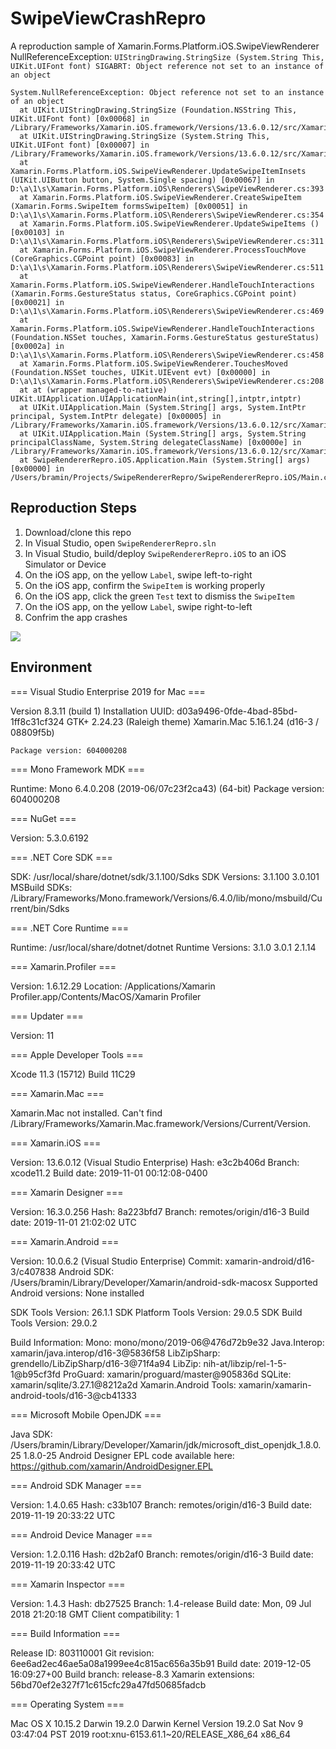 # SwipeViewCrashRepro
A reproduction sample of Xamarin.Forms.Platform.iOS.SwipeViewRenderer NullReferenceException: `UIStringDrawing.StringSize (System.String This, UIKit.UIFont font) SIGABRT: Object reference not set to an instance of an object`

```
System.NullReferenceException: Object reference not set to an instance of an object
  at UIKit.UIStringDrawing.StringSize (Foundation.NSString This, UIKit.UIFont font) [0x00068] in /Library/Frameworks/Xamarin.iOS.framework/Versions/13.6.0.12/src/Xamarin.iOS/UIStringDrawing.g.cs:230
  at UIKit.UIStringDrawing.StringSize (System.String This, UIKit.UIFont font) [0x00007] in /Library/Frameworks/Xamarin.iOS.framework/Versions/13.6.0.12/src/Xamarin.iOS/UIKit/UIStringDrawing.cs:65
  at Xamarin.Forms.Platform.iOS.SwipeViewRenderer.UpdateSwipeItemInsets (UIKit.UIButton button, System.Single spacing) [0x00067] in D:\a\1\s\Xamarin.Forms.Platform.iOS\Renderers\SwipeViewRenderer.cs:393
  at Xamarin.Forms.Platform.iOS.SwipeViewRenderer.CreateSwipeItem (Xamarin.Forms.SwipeItem formsSwipeItem) [0x00051] in D:\a\1\s\Xamarin.Forms.Platform.iOS\Renderers\SwipeViewRenderer.cs:354
  at Xamarin.Forms.Platform.iOS.SwipeViewRenderer.UpdateSwipeItems () [0x00103] in D:\a\1\s\Xamarin.Forms.Platform.iOS\Renderers\SwipeViewRenderer.cs:311
  at Xamarin.Forms.Platform.iOS.SwipeViewRenderer.ProcessTouchMove (CoreGraphics.CGPoint point) [0x00083] in D:\a\1\s\Xamarin.Forms.Platform.iOS\Renderers\SwipeViewRenderer.cs:511
  at Xamarin.Forms.Platform.iOS.SwipeViewRenderer.HandleTouchInteractions (Xamarin.Forms.GestureStatus status, CoreGraphics.CGPoint point) [0x00021] in D:\a\1\s\Xamarin.Forms.Platform.iOS\Renderers\SwipeViewRenderer.cs:469
  at Xamarin.Forms.Platform.iOS.SwipeViewRenderer.HandleTouchInteractions (Foundation.NSSet touches, Xamarin.Forms.GestureStatus gestureStatus) [0x0002a] in D:\a\1\s\Xamarin.Forms.Platform.iOS\Renderers\SwipeViewRenderer.cs:458
  at Xamarin.Forms.Platform.iOS.SwipeViewRenderer.TouchesMoved (Foundation.NSSet touches, UIKit.UIEvent evt) [0x00000] in D:\a\1\s\Xamarin.Forms.Platform.iOS\Renderers\SwipeViewRenderer.cs:208
  at at (wrapper managed-to-native) UIKit.UIApplication.UIApplicationMain(int,string[],intptr,intptr)
  at UIKit.UIApplication.Main (System.String[] args, System.IntPtr principal, System.IntPtr delegate) [0x00005] in /Library/Frameworks/Xamarin.iOS.framework/Versions/13.6.0.12/src/Xamarin.iOS/UIKit/UIApplication.cs:86
  at UIKit.UIApplication.Main (System.String[] args, System.String principalClassName, System.String delegateClassName) [0x0000e] in /Library/Frameworks/Xamarin.iOS.framework/Versions/13.6.0.12/src/Xamarin.iOS/UIKit/UIApplication.cs:65
  at SwipeRendererRepro.iOS.Application.Main (System.String[] args) [0x00000] in /Users/bramin/Projects/SwipeRendererRepro/SwipeRendererRepro.iOS/Main.cs:7
```

## Reproduction Steps

1. Download/clone this repo
2. In Visual Studio, open `SwipeRendererRepro.sln`
3. In Visual Studio, build/deploy `SwipeRendererRepro.iOS` to an iOS Simulator or Device
4. On the iOS app, on the yellow `Label`, swipe left-to-right
5. On the iOS app, confirm the `SwipeItem` is working properly 
6. On the iOS app, click the green `Test` text to dismiss the `SwipeItem`
7. On the iOS app, on the yellow `Label`, swipe right-to-left
8. Confrim the app crashes

![](https://user-images.githubusercontent.com/13558917/71869535-41df4d80-30c7-11ea-9beb-6db5627e114d.gif)

## Environment

=== Visual Studio Enterprise 2019 for Mac ===

Version 8.3.11 (build 1)
Installation UUID: d03a9496-0fde-4bad-85bd-1ff8c31cf324
	GTK+ 2.24.23 (Raleigh theme)
	Xamarin.Mac 5.16.1.24 (d16-3 / 08809f5b)

	Package version: 604000208

=== Mono Framework MDK ===

Runtime:
	Mono 6.4.0.208 (2019-06/07c23f2ca43) (64-bit)
	Package version: 604000208

=== NuGet ===

Version: 5.3.0.6192

=== .NET Core SDK ===

SDK: /usr/local/share/dotnet/sdk/3.1.100/Sdks
SDK Versions:
	3.1.100
	3.0.101
MSBuild SDKs: /Library/Frameworks/Mono.framework/Versions/6.4.0/lib/mono/msbuild/Current/bin/Sdks

=== .NET Core Runtime ===

Runtime: /usr/local/share/dotnet/dotnet
Runtime Versions:
	3.1.0
	3.0.1
	2.1.14

=== Xamarin.Profiler ===

Version: 1.6.12.29
Location: /Applications/Xamarin Profiler.app/Contents/MacOS/Xamarin Profiler

=== Updater ===

Version: 11

=== Apple Developer Tools ===

Xcode 11.3 (15712)
Build 11C29

=== Xamarin.Mac ===

Xamarin.Mac not installed. Can't find /Library/Frameworks/Xamarin.Mac.framework/Versions/Current/Version.

=== Xamarin.iOS ===

Version: 13.6.0.12 (Visual Studio Enterprise)
Hash: e3c2b406d
Branch: xcode11.2
Build date: 2019-11-01 00:12:08-0400

=== Xamarin Designer ===

Version: 16.3.0.256
Hash: 8a223bfd7
Branch: remotes/origin/d16-3
Build date: 2019-11-01 21:02:02 UTC

=== Xamarin.Android ===

Version: 10.0.6.2 (Visual Studio Enterprise)
Commit: xamarin-android/d16-3/c407838
Android SDK: /Users/bramin/Library/Developer/Xamarin/android-sdk-macosx
	Supported Android versions:
		None installed

SDK Tools Version: 26.1.1
SDK Platform Tools Version: 29.0.5
SDK Build Tools Version: 29.0.2

Build Information: 
Mono: mono/mono/2019-06@476d72b9e32
Java.Interop: xamarin/java.interop/d16-3@5836f58
LibZipSharp: grendello/LibZipSharp/d16-3@71f4a94
LibZip: nih-at/libzip/rel-1-5-1@b95cf3fd
ProGuard: xamarin/proguard/master@905836d
SQLite: xamarin/sqlite/3.27.1@8212a2d
Xamarin.Android Tools: xamarin/xamarin-android-tools/d16-3@cb41333

=== Microsoft Mobile OpenJDK ===

Java SDK: /Users/bramin/Library/Developer/Xamarin/jdk/microsoft_dist_openjdk_1.8.0.25
1.8.0-25
Android Designer EPL code available here:
https://github.com/xamarin/AndroidDesigner.EPL

=== Android SDK Manager ===

Version: 1.4.0.65
Hash: c33b107
Branch: remotes/origin/d16-3
Build date: 2019-11-19 20:33:22 UTC

=== Android Device Manager ===

Version: 1.2.0.116
Hash: d2b2af0
Branch: remotes/origin/d16-3
Build date: 2019-11-19 20:33:42 UTC

=== Xamarin Inspector ===

Version: 1.4.3
Hash: db27525
Branch: 1.4-release
Build date: Mon, 09 Jul 2018 21:20:18 GMT
Client compatibility: 1

=== Build Information ===

Release ID: 803110001
Git revision: 6ee6ad2ec46ae5a08a1999ee4c815ac656a35b91
Build date: 2019-12-05 16:09:27+00
Build branch: release-8.3
Xamarin extensions: 56bd70ef2e327f71c615cfc29a47fd50685fadcb

=== Operating System ===

Mac OS X 10.15.2
Darwin 19.2.0 Darwin Kernel Version 19.2.0
    Sat Nov  9 03:47:04 PST 2019
    root:xnu-6153.61.1~20/RELEASE_X86_64 x86_64


